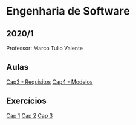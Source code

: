 # Engenharia de Software 
## 2020/1

Professor: Marco Tulio Valente

## Aulas

[Cap3 - Requisitos](Cap3-Requisitos.md)
[Cap4 - Modelos](Cap4-Modelos.md)

## Exercícios

[Cap 1](Cap1-Exercicios.md)
[Cap 2](Cap2-Exercicios.md)
[Cap 3](Cap3-Exercicios.md)
<!-- [Cap 4](Cap4-Exercicios.md) -->
